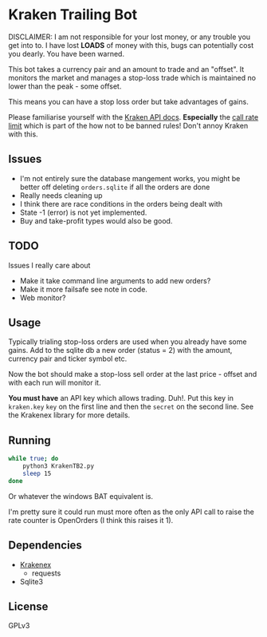 # Kraken Trailing Bot


DISCLAIMER: I am not responsible for your lost money, or any trouble you get into to.
I have lost **LOADS** of money with this, bugs can potentially cost you dearly.
You have been warned.



This bot takes a currency pair and an amount to trade and an "offset". It monitors the market and manages a stop-loss trade which is maintained no lower than the peak - some offset.

This means you can have a stop loss order but take advantages of gains.

Please familiarise yourself with the [Kraken API docs](https://www.kraken.com/features/api). **Especially** the [call rate limit](https://www.kraken.com/features/api#api-call-rate-limit) which is part of the how not to be banned rules! Don't annoy Kraken with this.

## Issues

*  I'm not entirely sure the database mangement works, you might be better off deleting `orders.sqlite` if all the orders are done
*  Really needs cleaning up
*  I think there are race conditions in the orders being dealt with
*  State -1 (error) is not yet implemented.
*  Buy and take-profit types would also be good.

## TODO

Issues I really care about

* Make it take command line arguments to add new orders?
* Make it more failsafe see note in code.
* Web monitor?

## Usage

Typically trialing stop-loss orders are used when you already have some gains. Add to the sqlite db a new order (status = 2) with the amount, currency pair and ticker symbol etc.

Now the bot should make a stop-loss sell order at the last price - offset and with each run will monitor it.

**You must have** an API key which allows trading. Duh!. Put this key in `kraken.key` `key` on the first line and then the `secret` on the second line. See the Krakenex library for more details.

## Running

```sh
while true; do
	python3 KrakenTB2.py
	sleep 15
done
```

Or whatever the windows BAT equivalent is.

I'm pretty sure it could run must more often as the only API call to raise the rate counter is OpenOrders (I think this raises it 1).

## Dependencies
* [Krakenex](https://github.com/veox/python3-krakenex)
	* requests
* Sqlite3

## License

GPLv3
